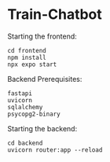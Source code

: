 # Train-Chatbot

Starting the frontend:

```
cd frontend
npm install
npx expo start
```

Backend Prerequisites:

```
fastapi
uvicorn
sqlalchemy
psycopg2-binary
```

Starting the backend:

```
cd backend
uvicorn router:app --reload
```
